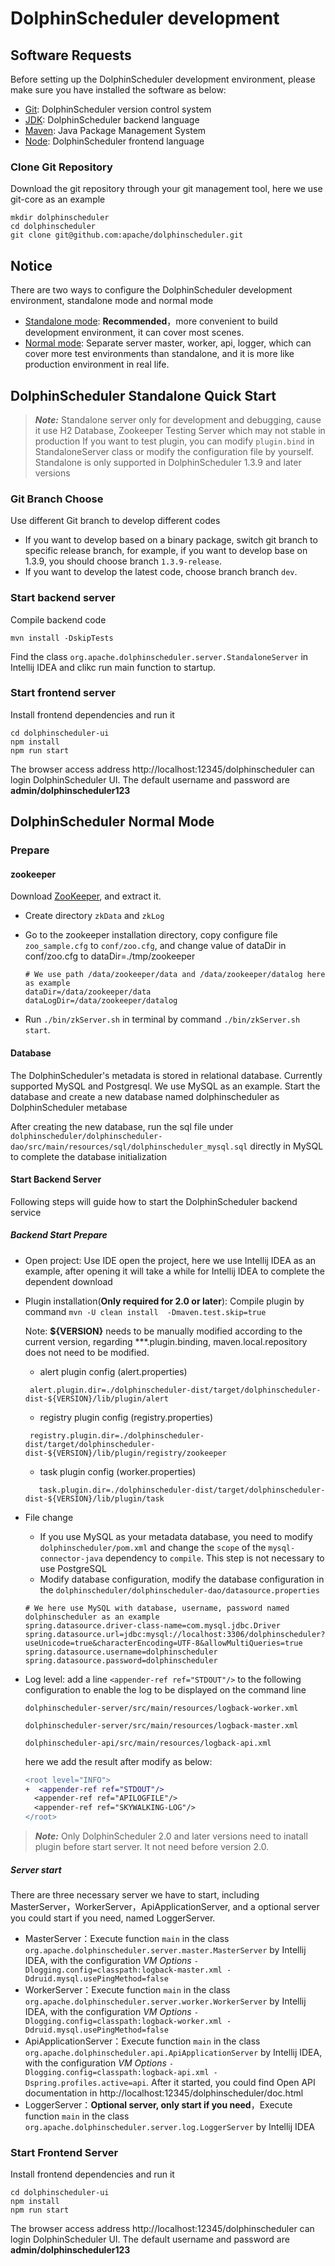 # DolphinScheduler development

## Software Requests

Before setting up the DolphinScheduler development environment, please make sure you have installed the software as below:

* [Git](https://git-scm.com/downloads): DolphinScheduler version control system
* [JDK](https://www.oracle.com/technetwork/java/javase/downloads/index.html): DolphinScheduler backend language
* [Maven](http://maven.apache.org/download.cgi): Java Package Management System
* [Node](https://nodejs.org/en/download): DolphinScheduler frontend
 language

### Clone Git Repository

Download the git repository through your git management tool, here we use git-core as an example

```shell
mkdir dolphinscheduler
cd dolphinscheduler
git clone git@github.com:apache/dolphinscheduler.git
```

## Notice

There are two ways to configure the DolphinScheduler development environment, standalone mode and normal mode

* [Standalone mode](#dolphinscheduler-standalone-quick-start): **Recommended**，more convenient to build development environment, it can cover most scenes.
* [Normal mode](#dolphinscheduler-normal-mode): Separate server master, worker, api, logger, which can cover more test environments than standalone, and it is more like production environment in real life.

## DolphinScheduler Standalone Quick Start

> **_Note:_** Standalone server only for development and debugging, cause it use H2 Database, Zookeeper Testing Server which may not stable in production
> If you want to test plugin, you can modify `plugin.bind` in StandaloneServer class or modify the configuration file by yourself.
> Standalone is only supported in DolphinScheduler 1.3.9 and later versions

### Git Branch Choose

Use different Git branch to develop different codes

* If you want to develop based on a binary package, switch git branch to specific release branch, for example, if you want to develop base on 1.3.9, you should choose branch `1.3.9-release`.
* If you want to develop the latest code, choose branch branch `dev`.

### Start backend server

Compile backend code

```shell
mvn install -DskipTests
```

Find the class `org.apache.dolphinscheduler.server.StandaloneServer` in Intellij IDEA and clikc run main function to startup.

### Start frontend server

Install frontend dependencies and run it

```shell
cd dolphinscheduler-ui
npm install
npm run start
```

The browser access address http://localhost:12345/dolphinscheduler can login DolphinScheduler UI. The default username and password are **admin/dolphinscheduler123**

## DolphinScheduler Normal Mode

### Prepare

#### zookeeper

Download [ZooKeeper](https://www.apache.org/dyn/closer.lua/zookeeper/zookeeper-3.6.3), and extract it.

* Create directory `zkData` and `zkLog`
* Go to the zookeeper installation directory, copy configure file `zoo_sample.cfg` to `conf/zoo.cfg`, and change value of dataDir in conf/zoo.cfg to dataDir=./tmp/zookeeper

    ```shell
    # We use path /data/zookeeper/data and /data/zookeeper/datalog here as example
    dataDir=/data/zookeeper/data
    dataLogDir=/data/zookeeper/datalog
    ```

* Run `./bin/zkServer.sh` in terminal by command `./bin/zkServer.sh start`.

#### Database

The DolphinScheduler's metadata is stored in relational database. Currently supported MySQL and Postgresql. We use MySQL as an example. Start the database and create a new database named dolphinscheduler as DolphinScheduler metabase

After creating the new database, run the sql file under `dolphinscheduler/dolphinscheduler-dao/src/main/resources/sql/dolphinscheduler_mysql.sql` directly in MySQL to complete the database initialization

#### Start Backend Server

Following steps will guide how to start the DolphinScheduler backend service

##### Backend Start Prepare

* Open project: Use IDE open the project, here we use Intellij IDEA as an example, after opening it will take a while for Intellij IDEA to complete the dependent download
* Plugin installation(**Only required for 2.0 or later**): Compile plugin by command `mvn -U clean install  -Dmaven.test.skip=true`
  
  Note: **${VERSION}** needs to be manually modified according to the current version, regarding ***.plugin.binding, maven.local.repository does not need to be modified.

  * alert plugin config (alert.properties)
  ```alert.properties
   alert.plugin.dir=./dolphinscheduler-dist/target/dolphinscheduler-dist-${VERSION}/lib/plugin/alert	
  ```
  * registry plugin config  (registry.properties)
  ```registry.properties
   registry.plugin.dir=./dolphinscheduler-dist/target/dolphinscheduler-dist-${VERSION}/lib/plugin/registry/zookeeper	
  ```
  * task plugin config (worker.properties)
  ```worker.properties
     task.plugin.dir=./dolphinscheduler-dist/target/dolphinscheduler-dist-${VERSION}/lib/plugin/task	
  ```
* File change
  * If you use MySQL as your metadata database, you need to modify `dolphinscheduler/pom.xml` and change the `scope` of the `mysql-connector-java` dependency to `compile`. This step is not necessary to use PostgreSQL
  * Modify database configuration, modify the database configuration in the `dolphinscheduler/dolphinscheduler-dao/datasource.properties`

  ```properties
  # We here use MySQL with database, username, password named dolphinscheduler as an example
  spring.datasource.driver-class-name=com.mysql.jdbc.Driver
  spring.datasource.url=jdbc:mysql://localhost:3306/dolphinscheduler?useUnicode=true&characterEncoding=UTF-8&allowMultiQueries=true
  spring.datasource.username=dolphinscheduler
  spring.datasource.password=dolphinscheduler
  ```

* Log level: add a line `<appender-ref ref="STDOUT"/>` to the following configuration to enable the log to be displayed on the command line

  `dolphinscheduler-server/src/main/resources/logback-worker.xml`
  
  `dolphinscheduler-server/src/main/resources/logback-master.xml` 
  
  `dolphinscheduler-api/src/main/resources/logback-api.xml` 

  here we add the result after modify as below:

  ```diff
  <root level="INFO">
  +  <appender-ref ref="STDOUT"/>
    <appender-ref ref="APILOGFILE"/>
    <appender-ref ref="SKYWALKING-LOG"/>
  </root>
  ```

> **_Note:_** Only DolphinScheduler 2.0 and later versions need to inatall plugin before start server. It not need before version 2.0.

##### Server start

There are three necessary server we have to start, including MasterServer，WorkerServer，ApiApplicationServer, and a optional server you could start if you need, named LoggerServer.

* MasterServer：Execute function `main` in the class `org.apache.dolphinscheduler.server.master.MasterServer` by Intellij IDEA, with the configuration *VM Options* `-Dlogging.config=classpath:logback-master.xml -Ddruid.mysql.usePingMethod=false`
* WorkerServer：Execute function `main` in the class `org.apache.dolphinscheduler.server.worker.WorkerServer` by Intellij IDEA, with the configuration *VM Options* `-Dlogging.config=classpath:logback-worker.xml -Ddruid.mysql.usePingMethod=false`
* ApiApplicationServer：Execute function `main` in the class `org.apache.dolphinscheduler.api.ApiApplicationServer` by Intellij IDEA, with the configuration *VM Options* `-Dlogging.config=classpath:logback-api.xml -Dspring.profiles.active=api`. After it started, you could find Open API documentation in http://localhost:12345/dolphinscheduler/doc.html
* LoggerServer：**Optional server, only start if you need**，Execute function `main` in the class `org.apache.dolphinscheduler.server.log.LoggerServer` by Intellij IDEA

### Start Frontend Server

Install frontend dependencies and run it

```shell
cd dolphinscheduler-ui
npm install
npm run start
```

The browser access address http://localhost:12345/dolphinscheduler can login DolphinScheduler UI. The default username and password are **admin/dolphinscheduler123**
